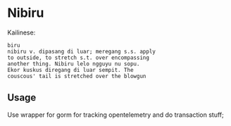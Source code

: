 # Nibiru

Kailinese:

```text
biru
nibiru v. dipasang di luar; meregang s.s. apply
to outside, to stretch s.t. over encompassing
another thing. Nibiru lelo ngguyu nu sopu.
Ekor kuskus diregang di luar sempit. The
couscous' tail is stretched over the blowgun
```

## Usage

Use wrapper for gorm for tracking opentelemetry and do transaction stuff;
